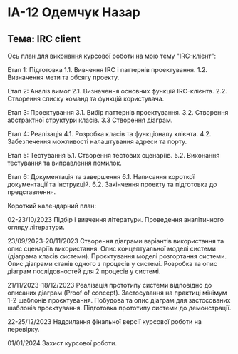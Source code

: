 # ІА-12 Одемчук Назар
## Тема: IRC client

Ось план для виконання курсової роботи на мою тему "IRC-клієнт":

Етап 1: Підготовка
1.1. Вивчення IRC і паттернів проектування.
1.2. Визначення мети та обсягу проекту.

Етап 2: Аналіз вимог
2.1. Визначення основних функцій IRC-клієнта.
2.2. Створення списку команд та функцій користувача.

Етап 3: Проектування
3.1. Вибір паттернів проектування.
3.2. Створення абстрактної структури класів.
3.3 Створення діаграм.

Етап 4: Реалізація
4.1. Розробка класів та функціоналу клієнта.
4.2. Забезпечення можливості налаштування адреси та порту.

Етап 5: Тестування
5.1. Створення тестових сценаріїв.
5.2. Виконання тестування та виправлення помилок.

Етап 6: Документація та завершення
6.1. Написання короткої документації та інструкцій.
6.2. Закінчення проекту та підготовка до представлення.


Короткий календарний план:

02-23/10/2023 
Підбір і вивчення  літератури.
Проведення аналітичного огляду літератури.

23/09/2023-20/11/2023 
Створення діаграми варіантів використання та опис сценаріїв використання.
Опис концептуальної моделі системи (діаграма класів системи).
Проєктування моделі розгортання системи.
Опис діаграми станів одного з процесів у системі.
Розробка та опис діаграм послідовностей для 2 процесів у системі.

21/11/2023-18/12/2023 
Реалізація прототипу системи відповідно до описаних діаграм (Proof of concept).
Застосування на практиці мінімум 1-2 шаблонів проєктування.
Побудова та опис діаграм для застосованих шаблонів проєктування.
Підготовка прототипу системи до демонстрації.

22-25/12/2023 
Надсилання фінальної версії курсової роботи на перевірку.

01/01/2024
Захист курсової роботи.

